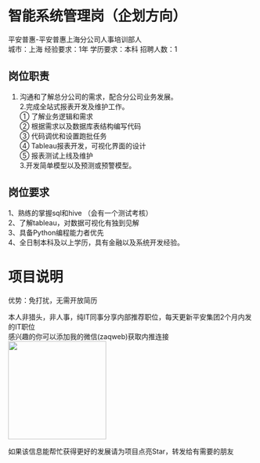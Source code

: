 # 智能系统管理岗（企划方向）
平安普惠-平安普惠上海分公司人事培训部人  
城市：上海 经验要求：1年 学历要求：本科  招聘人数：1

## 岗位职责
1. 沟通和了解总分公司的需求，配合分公司业务发展。   
2.完成全站式报表开发及维护工作。   
①   了解业务逻辑和需求   
②   根据需求以及数据库表结构编写代码   
③   代码调优和设置跑批任务   
④   Tableau报表开发，可视化界面的设计   
⑤   报表测试上线及维护   
3.开发简单模型以及预测或预警模型。

## 岗位要求
1、熟练的掌握sql和hive （会有一个测试考核）   
2、了解tableau，对数据可视化有独到见解   
3、具备Python编程能力者优先   
4、全日制本科及以上学历，具有金融以及系统开发经验。

# 项目说明

优势：免打扰，无需开放简历

本人非猎头，非人事，纯IT同事分享内部推荐职位，每天更新平安集团2个月内发的IT职位  
感兴趣的你可以添加我的微信(zaqweb)获取内推连接  
<img src="https://github.com/zaqweb/PA-IT-JOBS/blob/master/WechatICode.jpeg"  height="200" width="200">

如果该信息能帮忙获得更好的发展请为项目点亮Star，转发给有需要的朋友




